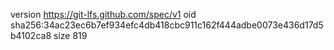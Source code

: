 version https://git-lfs.github.com/spec/v1
oid sha256:34ac23ec6b7ef934efc4db418cbc911c162f444adbe0073e436d17d5b4102ca8
size 819
